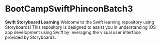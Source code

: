 # BootCampSwiftPhinconBatch3

**Swift Storyboard Learning**
Welcome to the Swift learning repository using Storyboards! This repository is designed to assist you in understanding iOS app development using Swift by leveraging the visual user interface provided by Storyboards.
